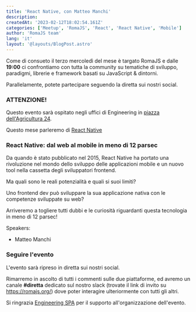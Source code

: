 ```yaml
---
title: 'React Native, con Matteo Manchi'
description:
createdAt: '2023-02-12T18:02:54.161Z'
categories: ['Meetup', 'RomaJS', 'React', 'React Native', 'Mobile']
author: 'RomaJS team'
lang: 'it'
layout: '@layouts/BlogPost.astro'
---
```


Come di consueto il terzo mercoledì del mese è targato RomaJS e dalle **19:00** ci confrontiamo con tutta la community su tematiche di sviluppo, paradigmi, librerie e framework basati su JavaScript & dintorni.

Parallelamente, potete partecipare seguendo la diretta sui nostri social.

### ATTENZIONE!

Questo evento sarà ospitato negli uffici di Engineering in [piazza dell'Agricultura 24](https://www.google.com/maps/place/41%C2%B050'14.2%22N+12%C2%B028'15.5%22E/@41.837284,12.470983,17z/data=!3m1!4b1!4m4!3m3!8m2!3d41.837284!4d12.470983).

Questo mese parleremo di [React Native](https://reactnative.dev/)

### React Native: dal web al mobile in meno di 12 parsec

Da quando è stato pubblicato nel 2015, React Native ha portato una rivoluzione nel mondo dello sviluppo delle applicazioni mobile e un nuovo tool nella cassetta degli sviluppatori frontend.

Ma quali sono le reali potenzialità e quali si suoi limiti?

Uno frontend dev può sviluppare la sua applicazione nativa con le competenze sviluppate su web?

Arriveremo a togliere tutti dubbi e le curiosità riguardanti questa tecnologia in meno di 12 parsec!

Speakers:

- Matteo Manchi

### Seguire l'evento

L'evento sarà ripreso in diretta sui nostri social.

Rimarremo in ascolto di tutti i commenti sulle due piattaforme, ed avremo un canale **#diretta** dedicato sul nostro slack (trovate il link di invito su https://romajs.org/) dove poter interagire ulteriormente con tutti gli altri.

Si ringrazia [Engineering SPA](https://www.eng.it/en/) per il supporto all'organizzazione dell'evento.
